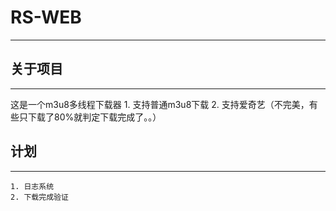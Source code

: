 # RS-WEB

---

## 关于项目

---

这是一个m3u8多线程下载器
    1. 支持普通m3u8下载
    2. 支持爱奇艺（不完美，有些只下载了80%就判定下载完成了。。）

## 计划

---

    1. 日志系统
    2. 下载完成验证
